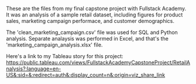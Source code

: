 These are the files from my final capstone project with Fullstack Academy. It was an analysis of a sample retail dataset, including figures for product sales, marketing campaign performace, and customer demographics. 

The 'clean_marketing_campaign.csv' file was used for SQL and Python analysis. Separate analaysis was performed in Excel, and that's the 'marketing_campaign_analysis.xlsx' file.

Here's a link to my Tableau story for this project: https://public.tableau.com/views/FullstackAcademyCapstoneProject/RetailAnalysis?:language=en-US&:sid=&:redirect=auth&:display_count=n&:origin=viz_share_link

